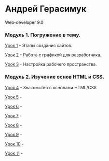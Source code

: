 # Андрей Герасимук
Web-developer 9.0


### Модуль 1. Погружение в тему.
[Урок 1](https://xd.adobe.com/view/ab8fd851-556d-46a1-be06-cd98ede84863 "Прототипирование многостраничного сайта") - 
Этапы создания сайтов.

[Урок 2](https://cloud.mail.ru/public/CQBS/BUp3gnjHD "Вырезать из макета всю графику") - Работа с графикой для разработчика.

[Урок 3](https://cloud.mail.ru/public/Ecar/kEfF3scvD "Настраиваем автообновление страницы browser-sync") - Настройка рабочего пространства.


### Модуль 2. Изучение основ HTML и CSS.
[Урок 4](https://andreygerasimuk.github.io/lesson4/ "Знакомство с основами HTML/CSS") - Знакомство с основами HTML/CSS

[Урок 5]( "") - 

[Урок 6]( "") - 

[Урок 7]( "") - 

[Урок 8]( "") - 

[Урок 9]( "") - 

[Урок 10]( "") - 

[Урок 11]( "") - 
